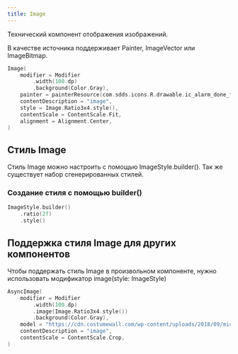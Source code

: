 ```yaml
---
title: Image
--- 
```


Технический компонент отображения изображений.

В качестве источника поддерживает Painter, ImageVector или ImageBitmap.

```kotlin
Image(
    modifier = Modifier
        .width(100.dp)
        .background(Color.Gray),
    painter = painterResource(com.sdds.icons.R.drawable.ic_alarm_done_fill_36),
    contentDescription = "image",
    style = Image.Ratio3x4.style(),
    contentScale = ContentScale.Fit,
    alignment = Alignment.Center,
)
```

## Стиль Image

Стиль Image можно настроить с помощью ImageStyle.builder(). Так же существует набор сгенерированных стилей.

### Создание стиля с помощью builder()

```kotlin
ImageStyle.builder()
    .ratio(2f)
    .style()
```

## Поддержка стиля Image для других компонентов

Чтобы поддержать стиль Image в произвольном компоненте, нужно использовать модификатор image(style: ImageStyle)

```kotlin
AsyncImage(
    modifier = Modifier
        .width(100.dp)
        .image(Image.Ratio3x4.style())
        .background(Color.Gray),
    model = "https://cdn.costumewall.com/wp-content/uploads/2018/09/michael-scott.jpg",
    contentDescription = "image",
    contentScale = ContentScale.Crop,
)
```
